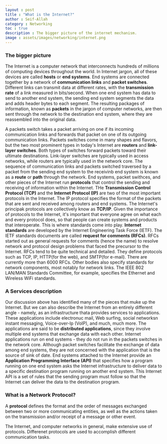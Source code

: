 ```yaml
---
layout : post
title : "What is the Internet?"
author : Seif-Allah
category : Networking
toc : true 
description : The bigger picture of the internet mechanism.
image : assets/images/networking/internet.png
---
```


### The bigger picture 

The Internet is a computer network that interconnects hundreds of millions of computing devices throughout the world. In Internet jargon, all of these devices are called **hosts** or **end systems**. End systems are connected together by a network of **communication links** and **packet switches**. Different links can transmit data at different rates, with the **transmission rate** of a link measured in bits/second. When one end system has data to send to another end system, the sending end system segments the data and adds header bytes to each segment. The resulting packages of information, known as **packets** in the jargon of computer networks, are then sent through the network to the destination end system, where they are reassembled into the original data.

A packets switch takes a packet arriving on one if its incoming communication links and forwards that packet on one of its outgoing communication links. Packets switches come in many shapes and flavors, but the two most prominent types in today's Internet are **routers** and **link-layer switches**. Both types of switches forward packets toward their ultimate destinations. Link-layer switches are typically used in access networks, while routers are typically used in the network core. The sequence of communication links and packets switched traversed by a packet from the sending end system to the receivinb end system is known as a **route** or **path** through the network. End systems, packet swithces, and other pieces of the Internet run **protocols** that control the sending and receiving of information within the Internet. THe **Transmission Control Protocol (TCP)** and the **Internet Protocol (IP)** are two of the most important protocols in the Internet. The IP protocol specifies the format of the packets that are sent and received among routers and end systems. The Internet's principak protocols are collectively know as **TCP/IP**. Given the importance of protocols to the Internet, it's important that everyone agree on what each and every protocol does, so that people can create systems and products that interoperate. This is where standards come into play. **Internet standards** are developed by the Internet Engineering Task Force (IETF). The IETF  standards documents are called **request for comments (RFCs)**. RFCs started out as general requests for comments (hence the name) to resolve network and protocol design problems that faced the precursor to the Internet. RFCs tend to be quite technical and detailed. They define protocols such as TCP, IP, HTTP(for the web), and SMTP(for e-mail). There are currently more than 6000 RFCs. Other bodies also specify standards for network components, most notably for network links. The IEEE 802 LAN/MAN Standards Committee, for example, specifies the Ethernet and Wireless WiFi standards.

### A Services description
Our discussion above has identified many of the pieces that muke up the Internet. But we can also describe the Internet from an entirely different angle - namely, as an infrastructure thata provides services to applications. These applications include electronuc mail, Web surfing, social networksn instant messaging, Voice-over-Ip (VoIP), and much, much more. The applications are said to be **distributed applications**, since they involve multiple end systems that exchange data with each other. Internet applications run on end systems - they do not run in the packets switches in the network core. Although packet switches facilitate the exchange of data among end systems, they are not concerned with the application that is the source of sink of date. End systems attached to the Internet provide an **Application Programming Interface (API)** that specifies how a program running on one end system asks the Internet infrastructure to deliver data to a specific destination program running on another end system. This Internet API is a set of rules that the sending program must follow so that the Internet can deliver the data to the destination program. 

### What is a Network Protocol?
A **protocol** defines the format and the order of messages exchanged between two or more communicating entities, as well as the actions taken on the transmission and/or receipt of a message or other event.

The Internet, and computer networks in general, make extensive use of protocols. Differenet protocols are used to accomplish different communication tasks.

